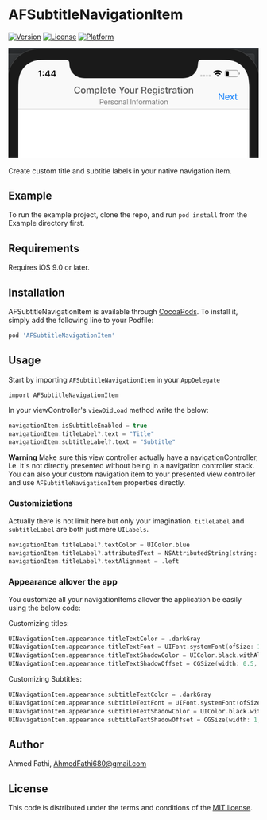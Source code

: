 # AFSubtitleNavigationItem

[![Version](https://img.shields.io/cocoapods/v/AFSubtitleNavigationItem.svg?style=flat)](https://cocoapods.org/pods/AFSubtitleNavigationItem)
[![License](https://img.shields.io/cocoapods/l/AFSubtitleNavigationItem.svg?style=flat)](https://cocoapods.org/pods/AFSubtitleNavigationItem)
[![Platform](https://img.shields.io/cocoapods/p/AFSubtitleNavigationItem.svg?style=flat)](https://cocoapods.org/pods/AFSubtitleNavigationItem)

![Alt text](/imgs/img_demo_1.png?raw=true "Subtitle Navigation Item")

Create custom title and subtitle labels in your native navigation item.

## Example

To run the example project, clone the repo, and run `pod install` from the Example directory first.

## Requirements
Requires iOS 9.0 or later.

## Installation

AFSubtitleNavigationItem is available through [CocoaPods](https://cocoapods.org). To install
it, simply add the following line to your Podfile:

```ruby
pod 'AFSubtitleNavigationItem'
```

## Usage

Start by importing  `AFSubtitleNavigationItem` in your `AppDelegate`

```
import AFSubtitleNavigationItem
```

In your viewController's `viewDidLoad` method write the below:
```swift
navigationItem.isSubtitleEnabled = true
navigationItem.titleLabel?.text = "Title"
navigationItem.subtitleLabel?.text = "Subtitle"
```

**Warning** Make sure this view controller actually have a navigationController, i.e. it's not directly presented without being in a navigation controller stack.
You can also your custom navigation item to your presented view controller and use `AFSubtitleNavigationItem` properties directly.

### Customiziations

Actually there is not limit here but only your imagination. `titleLabel` and `subtitleLabel` are both just mere `UILabels`.

```swift
navigationItem.titleLabel?.textColor = UIColor.blue
navigationItem.titleLabel?.attributedText = NSAttributedString(string: "Attributed Title")
navigationItem.titleLabel?.textAlignment = .left
```

### Appearance allover the app

You customize all your navigationItems allover the application be easily using the below code:

Customizing titles:

```swift
UINavigationItem.appearance.titleTextColor = .darkGray
UINavigationItem.appearance.titleTextFont = UIFont.systemFont(ofSize: 17, weight: .medium)
UINavigationItem.appearance.titleTextShadowColor = UIColor.black.withAlphaComponent(0.05)
UINavigationItem.appearance.titleTextShadowOffset = CGSize(width: 0.5, height: 0.5)
```

Customizing Subtitles:

```swift
UINavigationItem.appearance.subtitleTextColor = .darkGray
UINavigationItem.appearance.subtitleTextFont = UIFont.systemFont(ofSize: 13, weight: .thin)
UINavigationItem.appearance.subtitleTextShadowColor = UIColor.black.withAlphaComponent(0.05)
UINavigationItem.appearance.subtitleTextShadowOffset = CGSize(width: 1, height: 1)
```

## Author

Ahmed Fathi, AhmedFathi680@gmail.com

## License

This code is distributed under the terms and conditions of the [MIT license](https://github.com/AhmedFathi680/AFSubtitleNavigationItem/blob/master/LICENSE).

